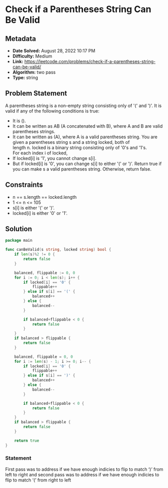 # Check if a Parentheses String Can Be Valid

## Metadata

- **Date Solved:** August 28, 2022 10:17 PM
- **Difficulty:** Medium
- **Link:** https://leetcode.com/problems/check-if-a-parentheses-string-can-be-valid/
- **Algorithm:** two pass
- **Type:** string

## Problem Statement

A parentheses string is a non-empty string consisting only of '(' and ')'. It is valid if any of the following conditions is true:
- It is ().
- It can be written as AB (A concatenated with B), where A and B are valid parentheses strings.
- It can be written as (A), where A is a valid parentheses string.
You are given a parentheses string s and a string locked, both of length n. locked is a binary string consisting only of '0's and '1's. For each index i of locked,
- If locked[i] is '1', you cannot change s[i].
- But if locked[i] is '0', you can change s[i] to either '(' or ')'.
Return true if you can make s a valid parentheses string. Otherwise, return false.

## Constraints

- n == s.length == locked.length
- 1 <= n <= 105
- s[i] is either '(' or ')'.
- locked[i] is either '0' or '1'.

## Solution


```go
package main

func canBeValid(s string, locked string) bool {
	if len(s)%2 != 0 {
		return false
	}

	balanced, flippable := 0, 0
	for i := 0; i < len(s); i++ {
		if locked[i] == '0' {
			flippable++
		} else if s[i] == '(' {
			balanced++
		} else {
			balanced--
		}

		if balanced+flippable < 0 {
			return false
		}
	}
	if balanced > flippable {
		return false
	}

	balanced, flippable = 0, 0
	for i := len(s) - 1; i >= 0; i-- {
		if locked[i] == '0' {
			flippable++
		} else if s[i] == ')' {
			balanced++
		} else {
			balanced--
		}

		if balanced+flippable < 0 {
			return false
		}
	}
	if balanced > flippable {
		return false
	}

	return true
}
```

### Statement

First pass was to address if we have enough indicies to flip to match ‘)’ from left to right and second pass was to address if we have enough indicies to flip to match ‘(’ from right to left
